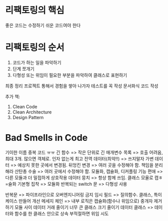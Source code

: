 # 리팩토링의 핵심

좋은 코드는 수정하기 쉬운 코드여야 한다

# 리팩토링의 순서

1. 코드가 하는 일을 파악하기
2. 단계 쪼개기
3. 다형성 또는 위임이 필요한 부분을 파악하여 클래스로 표현하기

최종 정리
프로젝트 통해서 경험을 쌓아 나가자
테스트를 꼭 작성
문서화식 코드 작성

추가 책:

1. Clean Code
2. Clean Architecture
3. Design Pattern

# Bad Smells in Code

기이한 이름
중복 코드 ㅠㅠ
긴 함수 => 작은 단위로
긴 매개변수 목록 => 호출 어려움, 최대 3개. 많으면 객체로. 인자 없는게 최고
전역 데이터(최악!!) => 쓰지말자
가변 데이터 => 예상치 못한 곳에서 변경됨.
뒤엉킨 변경 => 여러 곳을 수정해야 함. 책임을 분리해라
산탄총 수술 => 여러 곳에서 수정해야 함. 모듈화, 캡슐화, 디커플링
기능 편애 => 다른 모듈과 더 밀접하게 상호작용
데이터 뭉치 => 항상 함께 쓰임. 클래스 모율로 캡ㅎ=슐화
기본형 집착 => 모듈화
반복되는 switch 문 => 다형성 사용

반복문 => 파이프라인으로
오버엔지니어링 금지
임시 필드 => 질의함수. 클래스, 특이케이스 만들어 개선
메세지 체인 => 내부 로직은 캡슐화(함수나 위임으로)
중개자 제거하기
모듈 사이 데이터 거래 줄이기
너무 큰 클래스 크기 줄이기
데이터 클래스 => 데이터와 함수를 한 클래스 안으로
상속 부적절하면 위임 시도

